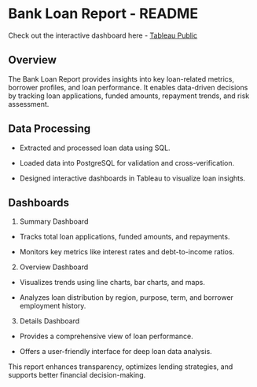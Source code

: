 # Bank Loan Report - README

Check out the interactive dashboard here - [Tableau Public](https://public.tableau.com/app/profile/shahsv/viz/BankLoanInsightsDashboard/SUMMARY)

## Overview

The Bank Loan Report provides insights into key loan-related metrics, borrower profiles, and loan performance. It enables data-driven decisions by tracking loan applications, funded amounts, repayment trends, and risk assessment.

## Data Processing

- Extracted and processed loan data using SQL.

- Loaded data into PostgreSQL for validation and cross-verification.

- Designed interactive dashboards in Tableau to visualize loan insights.

## Dashboards

1. Summary Dashboard

- Tracks total loan applications, funded amounts, and repayments.

- Monitors key metrics like interest rates and debt-to-income ratios.

2. Overview Dashboard

- Visualizes trends using line charts, bar charts, and maps.

- Analyzes loan distribution by region, purpose, term, and borrower employment history.

3. Details Dashboard

- Provides a comprehensive view of loan performance.

- Offers a user-friendly interface for deep loan data analysis.

This report enhances transparency, optimizes lending strategies, and supports better financial decision-making.
